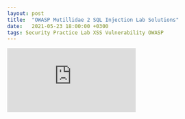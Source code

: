 ```yaml
---
layout: post
title:  "OWASP Mutillidae 2 SQL Injection Lab Solutions"
date:   2021-05-23 18:00:00 +0300
tags: Security Practice Lab XSS Vulnerability OWASP
---
```


<embed src="https://sumanbogati.github.io/sample.pdf" type="application/pdf" />
